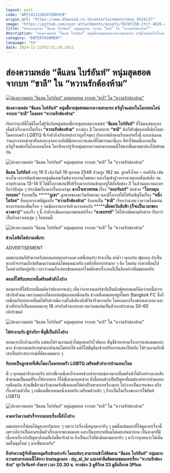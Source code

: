 ```yaml
---
layout: post
code: "ART2411220247EBKUYB"
origin_url: "https://www.khaosod.co.th/entertainment/news_9516137"
image: "https://github.com/user-attachments/assets/f878f230-2fcf-4626-a34e-60ab4b5abf43"
title: "ส่องความหล่อ “ดีแลน ไบร์อันท์” หนุ่มสุดฮอต จากบท “ชาลี” ใน “หวานรักต้องห้าม”"
description: "ส่องความหล่อ “ดีแลน ไบร์อันท์” หนุ่มขี้อายสุดฮอตมากความสามารถ ขวัญใจแม่ยกในโลกออนไลน์ จากบท “ชาลี” ในละคร “หวานรักต้องห้าม”"
category: "ENTERTAINMENT"
language: "th"
date: 2024-11-22T02:51:59.101Z
---
```


# ส่องความหล่อ “ดีแลน ไบร์อันท์” หนุ่มสุดฮอต จากบท “ชาลี” ใน “หวานรักต้องห้าม”

[![ส่องความหล่อ “ดีแลน ไบร์อันท์” หนุ่มสุดฮอต จากบท “ชาลี” ใน “หวานรักต้องห้าม”](https://www.khaosod.co.th/wpapp/uploads/2024/11/deland_221167-1.jpg "ส่องความหล่อ “ดีแลน ไบร์อันท์” หนุ่มสุดฮอต จากบท “ชาลี” ใน “หวานรักต้องห้าม”")](https://www.khaosod.co.th/wpapp/uploads/2024/11/deland_221167-1.jpg)

**ส่องความหล่อ “ดีแลน ไบร์อันท์” หนุ่มขี้อายสุดฮอตมากความสามารถ ขวัญใจแม่ยกในโลกออนไลน์ จากบท “ชาลี” ในละคร “หวานรักต้องห้าม”**

เรียกว่านาทีนี้ไม่มีใครไม่รู้จักกับหนุ่มน้อยขี้อายสุดฮอตมากเสน่ห์ “**ดีแลน ไบร์อันท์”** ที่ได้มาเล่นละครเต็มตัวเรื่องแรกในเรื่อง **“หวานรักต้องห้าม”** ทางช่อง 3 ในบทบาท **“ชาลี”** นักกีฬาฟุตบอลที่เติบโตมาในครอบครัว LGBTQ ที่เจ้าตัวถึงกับเอ่ยปากว่าถูกใจสุดๆ กับการพลิกคาแร็กเตอร์ครั้งนี้ และแน่นอนว่านอกจากหน้าตาที่หล่อทะลุจอบวกกับฝีมือทางการแสดงที่ไม่ธรรมดานี้เอง ที่ทำให้คนนี้กลายเป็นขวัญใจแม่ยกในโลกออนไลน์ ใครที่อยากรู้จักหนุ่มมากความสามารถคนนี้ให้มากขึ้นตามมาส่องไปพร้อมกัน

![ส่องความหล่อ “ดีแลน ไบร์อันท์” หนุ่มสุดฮอต จากบท “ชาลี” ใน “หวานรักต้องห้าม”](https://www.khaosod.co.th/wpapp/uploads/2024/11/deland_221167-4.jpg)

**ดีแลน ไบร์อันท์** อายุ 19 ปี เกิดวันที่ 19 ตุลาคม 2548 ส่วนสูง 182 ซม. ลูกครึ่งไทย – อเมริกัน เส้นทางในวงการบันเทิงของหนุ่มดีแลนเริ่มต้นจากงานโฆษณา และเริ่มเข้าสู่วงการนายแบบตั้งแต่เด็ก จนอายุประมาณ 13-14 ปี ได้มีโอกาสเล่นซีรีส์เรื่องแรกก่อนเข้ามาอยู่ใต้สังกัดช่อง 3 ในส่วนผลงานละครถือว่าปังสุด ๆ ประเดิมเรื่องแรกในละครชุด **ดวงใจเทวพรหม** เรื่อง **“ลออจันทร์”** ต่อด้วย **“โลกหมุนรอบเธอ”** รับบทเป็น **“****ภูเขา”** ลูกชายของตะวันกับมานะ และมีโอกาสได้ไปรับเชิญในเรื่อง **“หนึ่งในร้อย”** ที่ออกอากาศตีคู่มากับ **“หวานรักต้องห้าม”** รับบทเป็น **“ชาลี”** เรียกว่าฉายแววความโดดเด่นทางการแสดงขึ้นเรื่อย ๆ จนมีผลงานรอจ่อคิวลงจอต่อกับ **“****เมื่อตะวันลับฟ้า (ก็จะเป็นเวลาของดวงดาว)”** และเร็ว ๆ นี้ กำลังจะมีผลงานภาพยนตร์เรื่อง **“นาคบรรพ์”** ให้ได้รอติดตามอีกด้วย เรียกว่าเป็นอีกดาวเด่นสุด ๆ ในตอนนี้

![ส่องความหล่อ “ดีแลน ไบร์อันท์” หนุ่มสุดฮอต จากบท “ชาลี” ใน “หวานรักต้องห้าม”](https://www.khaosod.co.th/wpapp/uploads/2024/11/deland_221167-6.jpg)

**ด้านไลฟ์สไตล์งานอดิเรก**

ADVERTISEMENT

ผมชอบเล่นกีฬามากครับชอบแทบทุกอย่างเลย แต่ที่เล่นประจำจะเป็น ดำน้ำ เวคบอร์ด ฟุตบอล ถ้าเป็นพวกกิจกรรมเอ็กซ์ตรีมผมว่าผมเล่นได้หมดนะครับ แต่สิ่งที่อยากทำมาก ๆ คือ โดดร่ม รอหาเพื่อนไปโดดด้วยกันอยู่ครับ เวลาว่างผมก็จะชอบขับมอเตอร์ไซค์ศึกษาเรื่องรถก็เป็นอีกอย่างที่ผมชอบครับ

**ตอนที่ได้รับบทบาทนี้เตรียมตัวยังไงบ้าง**

ตอนแรกที่ได้รับบทนี้ผมคิดว่าต้องยากแน่ๆ เห็นว่าคาแรคเตอร์ชาลีเป็นนักฟุตบอลผมก็คิดว่าบทนี้น่าจะเข้ากับตัวผม เพราะผมเองก็ชอบเล่นฟุตบอลเหมือนกัน ช่วงหนึ่งผมเคยอยู่สโมสร Bangkok FC ซึ่งก็เหมือนกับบทบาทที่ผมได้รับด้วยมีความใกล้เคียงกับชีวิตจริงมากครับ โดยเฉพาะเรื่องชอบเตะบอล และช่วงที่ถ่ายก็เป็นตอนผมอายุ 18 เท่ากับตัวละครเลย ผมว่าผมเล่นเป็นตัวเองประมาณ 50-60 เปอร์เซนต์

![ส่องความหล่อ “ดีแลน ไบร์อันท์” หนุ่มสุดฮอต จากบท “ชาลี” ใน “หวานรักต้องห้าม”](https://www.khaosod.co.th/wpapp/uploads/2024/11/deland_221167-7.jpg)

**ได้ทำงานกับ ผู้กำกับฯ พี่นุชี่เป็นยังไงบ้าง**

ตอนแรกก็กลัวนะครับ แต่พอได้ร่วมงานแล้วไม่ดุเลยครับใจดีมาก พี่นุชี่ช่วยเทรนเรื่องการแสดงผมเยอะมาก ช่วงแรกผมประหม่ามากยังเล่นไม่ค่อยได้ แต่ก็ได้พี่นุชี่มาช่วยปรับการแสดงให้ครับ ได้ร่วมงานกับพี่เขาเป็นประสบการณ์ที่ดีของผมมาก ๆ

**รับบทเป็นลูกชายที่เติบโตมาในครอบครัว** **LGBTQ เตรียมตัวทำการบ้านเยอะไหม**

พี่ ๆ ทุกคนน่ารักมากครับ อย่างพี่เจนนี่เขาก็จะคอยช่วยส่งอารมณ์บางฉากที่ผมยังเข้าไม่ถึงอย่างฉากเสียน้ำตาผมเป็นคนที่ร้องไห้ยากมาก ก็ได้พี่เขามาคอยช่วย สิ่งนี้ค่อนข้างเป็นปัญหาที่ผมต้องทำการบ้านเยอะเหมือนกัน ส่วนพี่เดี่ยวน่ารักมากครับพี่เขาคอยให้คำปรึกษาหลายเรื่องมาก ไม่ว่าจะเป็นการแสดง หรือเรื่องส่วนตัวอื่น ๆ เหมือนพี่ชายคนหนึ่งเลยครับ เตรียมตัวหลัก ๆ ก็จะเป็นในเรื่องของการใช้ศัพท์ LGBTQ

![ส่องความหล่อ “ดีแลน ไบร์อันท์” หนุ่มสุดฮอต จากบท “ชาลี” ใน “หวานรักต้องห้าม”](https://www.khaosod.co.th/wpapp/uploads/2024/11/deland_221167-8.jpg)

**คาดหวังความสำเร็จจากละครเรื่องนี้ยังไงบ้าง**

ผมแค่อยากให้คนได้ดูละครกันเยอะ ๆ เพราะว่าเรื่องนี้สนุกมากจริง ๆ ผมตื่นเต้นมากที่ได้ดูละครเรื่องนี้ เพราะถือว่าเป็นละครเต็มตัวเรื่องแรกของผมเลย และเป็นบทบาทที่ผมไม่เคยเล่นมาก่อน เป็นละครที่มีเนื้อหาเกี่ยวกับปัญหาสังคมที่เกิดขึ้นจริงด้วย ยิ่งเป็นอะไรที่น่าติดตามมากจริง ๆ หวังว่าทุกคนจะได้เห็นผมในมุมใหม่ ๆ มากขึ้นนะครับ”

**ยิ่งทำความรู้จักยิ่งตกหลุมรักเข้าอย่างจัง โดยแฟนๆ สามารถเข้าไปติดตาม “ดีแลน** **ไบร์อันท์”** **หนุ่มมากความสามารถคนนี้ได้ทาง** **Instagram : dy\_al\_br และอย่าลืมติดตามชมละครเรื่อง “หวานรักต้องห้าม” ทุกวันจันทร์-อังคาร เวลา 20.30 น. ทางช่อง 3 ดูทีวีกด 33 ดูมือถือกด 3Plus**